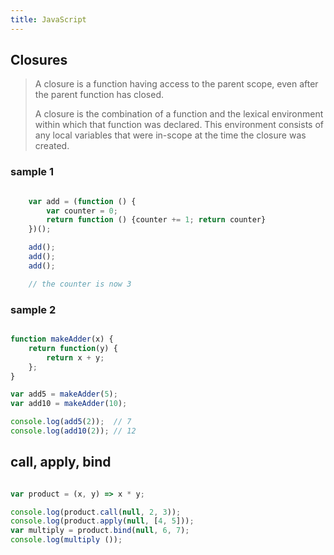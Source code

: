 ```yaml
---
title: JavaScript
---
```


## Closures

> A closure is a function having access to the parent scope, even after the parent function has closed.
>
> A closure is the combination of a function and the lexical environment within which that function was declared. This environment consists of any local variables that were in-scope at the time the closure was created.

### sample 1
```js

	var add = (function () {
		var counter = 0;
		return function () {counter += 1; return counter}
	})();

	add();
	add();
	add();

	// the counter is now 3
```
		
### sample 2
```js

function makeAdder(x) {
	return function(y) {
		return x + y;
	};
}

var add5 = makeAdder(5);
var add10 = makeAdder(10);

console.log(add5(2));  // 7
console.log(add10(2)); // 12
```

## call, apply, bind

```js

var product = (x, y) => x * y;

console.log(product.call(null, 2, 3));
console.log(product.apply(null, [4, 5]));
var multiply = product.bind(null, 6, 7);
console.log(multiply ());

```
